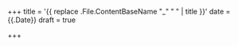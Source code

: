 +++
title = '{{ replace .File.ContentBaseName "_" " " | title }}'
date = {{.Date}}
draft = true

+++
